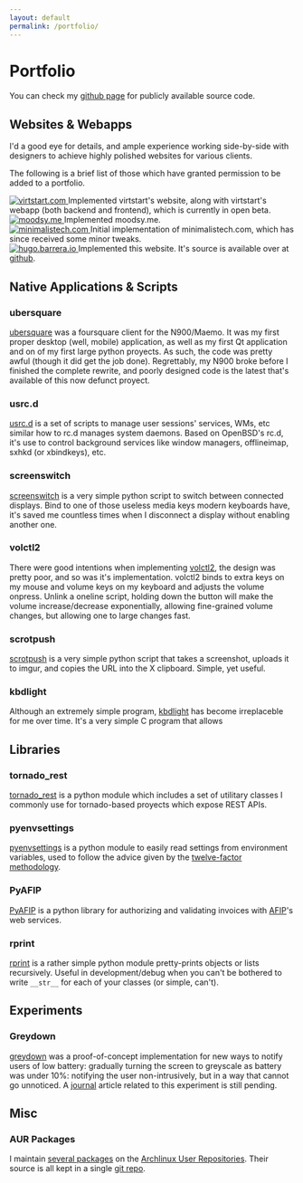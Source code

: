 ```yaml
---
layout: default
permalink: /portfolio/
---
```


Portfolio
=========

You can check my <a href="https://github.com/hobarrera"><i class="icon-github"></i>github page</a> for publicly available source code.

Websites & Webapps
------------------

I'd a good eye for details, and ample experience working side-by-side with designers to achieve highly polished websites for various clients.

The following is a brief list of those which have granted permission to be added to a portfolio.

<div class="section group portfolio">
  <div class="col span_1_of_2">
    <a href="https://virtstart.com" class="img" title="virtstart.com">
      <img src="/images/portfolio/virtstart.png" alt="virtstart.com">
    </a>
    Implemented virtstart's website, along with virtstart's webapp (both backend and frontend), which is currently in open beta.
  </div>
  <div class="col span_1_of_2">
    <a href="http://moodsy.me" class="img" title="moodsy.me">
      <img src="/images/portfolio/moodsy.png" alt="moodsy.me">
    </a>
    Implemented moodsy.me.
  </div>
</div>

<div class="section group portfolio">
  <div class="col span_1_of_2">
    <a href="http://minimalistech.com" class="img" title="minimalistech.com">
      <img src="/images/portfolio/minimalistech.png" alt="minimalistech.com">
    </a>
    Initial implementation of minimalistech.com, which has since received some minor tweaks.
  </div>
  <div class="col span_1_of_2">
    <a href="https://hugo.barrera.io" class="img" title="hugo.barrera.io">
      <img src="/images/portfolio/hugobarrera.png" alt="hugo.barrera.io">
    </a>
    Implemented this website. It's source is available over at <a href="https://github.com/hobarrera/www"><i class="icon-github"></i>github</a>.
  </div>
</div>

Native Applications & Scripts
-----------------------------

### ubersquare
<a href="https://github.com/hobarrera/ubersquare">ubersquare</a> was a foursquare client for the N900/Maemo. It was my first proper desktop (well, mobile) application, as well as my first Qt application and on of my first large python proyects. As such, the code was pretty awful (though it did get the job done). Regrettably, my N900 broke before I finished the complete rewrite, and poorly designed code is the latest that's available of this now defunct proyect.

### usrc.d
<a href="https://github.com/hobarrera/usrc.d">usrc.d</a> is a set of scripts to manage user sessions' services, WMs, etc similar how to rc.d manages system daemons. Based on OpenBSD's rc.d, it's use to control background services like window managers, offlineimap, sxhkd (or xbindkeys), etc.

### screenswitch
<a href="https://github.com/hobarrera/screenswitch">screenswitch</a> is a very simple python script to switch between connected displays. Bind to one of those useless media keys modern keyboards have, it's saved me countless times when I disconnect a display without enabling another one.

### volctl2
There were good intentions when implementing <a href="https://github.com/hobarrera/volctl2">volctl2</a>, the design was pretty poor, and so was it's implementation. volctl2 binds to extra keys on my mouse and volume keys on my keyboard and adjusts the volume onpress. Unlink a oneline script, holding down the button will make the volume increase/decrease exponentially, allowing fine-grained volume changes, but allowing one to large changes fast.

### scrotpush
<a href="https://github.com/hobarrera/scrotpush">scrotpush</a> is a very simple python script that takes a screenshot, uploads it to imgur, and copies the URL into the X clipboard. Simple, yet useful.

### kbdlight
Although an extremely simple program, <a href="https://github.com/hobarrera/kbdlight">kbdlight</a> has become irreplaceble for me over time. It's a very simple C program that allows 

Libraries
---------

### tornado_rest
<a href="https://github.com/hobarrera/tornado_rest">tornado_rest</a> is a python module which includes a set of utilitary classes I commonly use for tornado-based proyects which expose REST APIs.

### pyenvsettings
<a href="https://github.com/hobarrera/pyenvsettings">pyenvsettings</a> is a python module to easily read settings from environment variables, used to follow the advice given by the [twelve-factor methodology](http://12factor.net/config).


### PyAFIP
<a href="https://github.com/hobarrera/PyAFIP">PyAFIP</a> is a python library for authorizing and validating invoices with <a href="http://www.afip.gob.ar/">AFIP</a>'s web services.

### rprint
<a href="https://github.com/hobarrera/rprint">rprint</a> is a rather simple python module pretty-prints objects or lists recursively. Useful in development/debug when you can't be bothered to write ```__str__``` for each of your classes (or simple, can't).

Experiments
-----------

### Greydown
<a href="https://github.com/hobarrera/greydown">greydown</a> was a proof-of-concept implementation for new ways to notify users of low battery: gradually turning the screen to greyscale as battery was under 10%: notifying the user non-intrusively, but in a way that cannot go unnoticed. A <a href="/journal">journal</a> article related to this experiment is still pending.

Misc
----

### AUR Packages
I maintain <a href="https://aur.archlinux.org/packages/?SeB=m&K=hobarrera">several packages</a> on the <a href="https://aur.archlinux.org/">Archlinux User Repositories</a>. Their source is all kept in a single <a href="https://github.com/hobarrera/aur-packages"><i class="icon-github"></i>git repo</a>.
